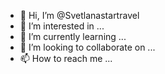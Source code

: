 - 👋 Hi, I’m @Svetlanastartravel
- 👀 I’m interested in ...
- 🌱 I’m currently learning ...
- 💞️ I’m looking to collaborate on ...
- 📫 How to reach me ...

<!---
Svetlanastartravel/Svetlanastartravel is a ✨ special ✨ repository because its `README.md` (this file) appears on your GitHub profile.
You can click the Preview link to take a look at your changes.
--->
